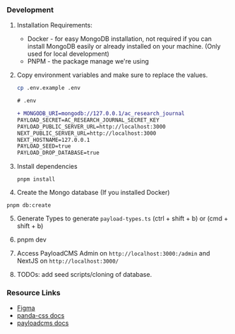 ### Development

1. Installation Requirements:

   - Docker - for easy MongoDB installation, not required if you can install MongoDB easily or already installed on your
     machine. (Only used for local development)
   - PNPM - the package manage we're using

2. Copy environment variables and make sure to replace the values.

   ```sh
   cp .env.example .env
   ```

   ```diff
   # .env

   + MONGODB_URI=mongodb://127.0.0.1/ac_research_journal
   PAYLOAD_SECRET=AC_RESEARCH_JOURNAL_SECRET_KEY
   PAYLOAD_PUBLIC_SERVER_URL=http://localhost:3000
   NEXT_PUBLIC_SERVER_URL=http://localhost:3000
   NEXT_HOSTNAME=127.0.0.1
   PAYLOAD_SEED=true
   PAYLOAD_DROP_DATABASE=true
   ```

3. Install dependencies

   ```
   pnpm install
   ```

4. Create the Mongo database (If you installed Docker)

```
pnpm db:create
```

5. Generate Types to generate `payload-types.ts` (ctrl + shift + b) or (cmd + shift + b)

6. pnpm dev

7. Access PayloadCMS Admin on `http://localhost:3000:/admin` and NextJS on `http://localhost:3000/`

8. TODOs: add seed scripts/cloning of database.

### Resource Links

- [Figma](https://www.figma.com/file/XZNiNLWkCDJqoi37oZqSYo/Assumption-Research-Journal?type=design&node-id=0%3A1&mode=design&t=peGx1eUHzUtoyJK0-1)
- [panda-css docs](https://panda-css.com/)
- [payloadcms docs](https://payloadcms.com/docs/getting-started/what-is-payload)
